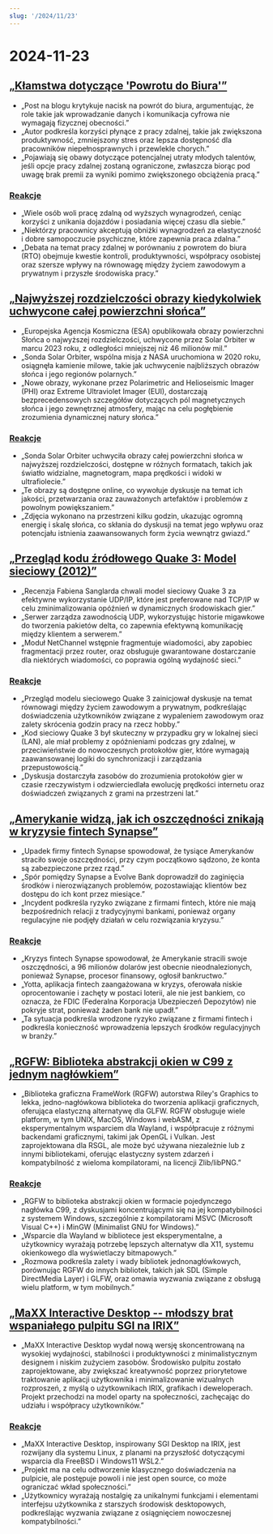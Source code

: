 ```yaml
---
slug: '/2024/11/23'
---
```


# 2024-11-23

## [„Kłamstwa dotyczące 'Powrotu do Biura'”](https://blog.avas.space/rto/)

- „Post na blogu krytykuje nacisk na powrót do biura, argumentując, że role takie jak wprowadzanie danych i komunikacja cyfrowa nie wymagają fizycznej obecności.”
- „Autor podkreśla korzyści płynące z pracy zdalnej, takie jak zwiększona produktywność, zmniejszony stres oraz lepsza dostępność dla pracowników niepełnosprawnych i przewlekle chorych.”
- „Pojawiają się obawy dotyczące potencjalnej utraty młodych talentów, jeśli opcje pracy zdalnej zostaną ograniczone, zwłaszcza biorąc pod uwagę brak premii za wyniki pomimo zwiększonego obciążenia pracą.”

### [Reakcje](https://news.ycombinator.com/item?id=42221623)

- „Wiele osób woli pracę zdalną od wyższych wynagrodzeń, ceniąc korzyści z unikania dojazdów i posiadania więcej czasu dla siebie.”
- „Niektórzy pracownicy akceptują obniżki wynagrodzeń za elastyczność i dobre samopoczucie psychiczne, które zapewnia praca zdalna.”
- „Debata na temat pracy zdalnej w porównaniu z powrotem do biura (RTO) obejmuje kwestie kontroli, produktywności, współpracy osobistej oraz szersze wpływy na równowagę między życiem zawodowym a prywatnym i przyszłe środowiska pracy.”

## [„Najwyższej rozdzielczości obrazy kiedykolwiek uchwycone całej powierzchni słońca”](https://www.smithsonianmag.com/smart-news/check-out-the-highest-resolution-images-ever-captured-of-the-suns-entire-surface-180985518/)

- „Europejska Agencja Kosmiczna (ESA) opublikowała obrazy powierzchni Słońca o najwyższej rozdzielczości, uchwycone przez Solar Orbiter w marcu 2023 roku, z odległości mniejszej niż 46 milionów mil.”
- „Sonda Solar Orbiter, wspólna misja z NASA uruchomiona w 2020 roku, osiągnęła kamienie milowe, takie jak uchwycenie najbliższych obrazów słońca i jego regionów polarnych.”
- „Nowe obrazy, wykonane przez Polarimetric and Helioseismic Imager (PHI) oraz Extreme Ultraviolet Imager (EUI), dostarczają bezprecedensowych szczegółów dotyczących pól magnetycznych słońca i jego zewnętrznej atmosfery, mając na celu pogłębienie zrozumienia dynamicznej natury słońca.”

### [Reakcje](https://news.ycombinator.com/item?id=42220155)

- „Sonda Solar Orbiter uchwyciła obrazy całej powierzchni słońca w najwyższej rozdzielczości, dostępne w różnych formatach, takich jak światło widzialne, magnetogram, mapa prędkości i widoki w ultrafiolecie.”
- „Te obrazy są dostępne online, co wywołuje dyskusje na temat ich jakości, przetwarzania oraz zauważonych artefaktów i problemów z powolnym powiększaniem.”
- „Zdjęcia wykonano na przestrzeni kilku godzin, ukazując ogromną energię i skalę słońca, co skłania do dyskusji na temat jego wpływu oraz potencjału istnienia zaawansowanych form życia wewnątrz gwiazd.”

## [„Przegląd kodu źródłowego Quake 3: Model sieciowy (2012)”](https://fabiensanglard.net/quake3/network.php)

- „Recenzja Fabiena Sanglarda chwali model sieciowy Quake 3 za efektywne wykorzystanie UDP/IP, które jest preferowane nad TCP/IP w celu zminimalizowania opóźnień w dynamicznych środowiskach gier.”
- „Serwer zarządza zawodnością UDP, wykorzystując historie migawkowe do tworzenia pakietów delta, co zapewnia efektywną komunikację między klientem a serwerem.”
- „Moduł NetChannel wstępnie fragmentuje wiadomości, aby zapobiec fragmentacji przez router, oraz obsługuje gwarantowane dostarczanie dla niektórych wiadomości, co poprawia ogólną wydajność sieci.”

### [Reakcje](https://news.ycombinator.com/item?id=42218532)

- „Przegląd modelu sieciowego Quake 3 zainicjował dyskusje na temat równowagi między życiem zawodowym a prywatnym, podkreślając doświadczenia użytkowników związane z wypaleniem zawodowym oraz zalety skrócenia godzin pracy na rzecz hobby.”
- „Kod sieciowy Quake 3 był skuteczny w przypadku gry w lokalnej sieci (LAN), ale miał problemy z opóźnieniami podczas gry zdalnej, w przeciwieństwie do nowoczesnych protokołów gier, które wymagają zaawansowanej logiki do synchronizacji i zarządzania przepustowością.”
- „Dyskusja dostarczyła zasobów do zrozumienia protokołów gier w czasie rzeczywistym i odzwierciedlała ewolucję prędkości internetu oraz doświadczeń związanych z grami na przestrzeni lat.”

## [„Amerykanie widzą, jak ich oszczędności znikają w kryzysie fintech Synapse”](https://www.cnbc.com/2024/11/22/synapse-bankruptcy-thousands-of-americans-see-their-savings-vanish.html)

- „Upadek firmy fintech Synapse spowodował, że tysiące Amerykanów straciło swoje oszczędności, przy czym początkowo sądzono, że konta są zabezpieczone przez rząd.”
- „Spór pomiędzy Synapse a Evolve Bank doprowadził do zaginięcia środków i nierozwiązanych problemów, pozostawiając klientów bez dostępu do ich kont przez miesiące.”
- „Incydent podkreśla ryzyko związane z firmami fintech, które nie mają bezpośrednich relacji z tradycyjnymi bankami, ponieważ organy regulacyjne nie podjęły działań w celu rozwiązania kryzysu.”

### [Reakcje](https://news.ycombinator.com/item?id=42219407)

- „Kryzys fintech Synapse spowodował, że Amerykanie stracili swoje oszczędności, a 96 milionów dolarów jest obecnie nieodnalezionych, ponieważ Synapse, procesor finansowy, ogłosił bankructwo.”
- „Yotta, aplikacja fintech zaangażowana w kryzys, oferowała niskie oprocentowanie i zachęty w postaci loterii, ale nie jest bankiem, co oznacza, że FDIC (Federalna Korporacja Ubezpieczeń Depozytów) nie pokryje strat, ponieważ żaden bank nie upadł.”
- „Ta sytuacja podkreśla wrodzone ryzyko związane z firmami fintech i podkreśla konieczność wprowadzenia lepszych środków regulacyjnych w branży.”

## [„RGFW: Biblioteka abstrakcji okien w C99 z jednym nagłówkiem”](https://github.com/ColleagueRiley/RGFW)

- „Biblioteka graficzna FrameWork (RGFW) autorstwa Riley's Graphics to lekka, jedno-nagłówkowa biblioteka do tworzenia aplikacji graficznych, oferująca elastyczną alternatywę dla GLFW. RGFW obsługuje wiele platform, w tym UNIX, MacOS, Windows i webASM, z eksperymentalnym wsparciem dla Wayland, i współpracuje z różnymi backendami graficznymi, takimi jak OpenGL i Vulkan. Jest zaprojektowana dla RSGL, ale może być używana niezależnie lub z innymi bibliotekami, oferując elastyczny system zdarzeń i kompatybilność z wieloma kompilatorami, na licencji Zlib/libPNG.”

### [Reakcje](https://news.ycombinator.com/item?id=42217535)

- „RGFW to biblioteka abstrakcji okien w formacie pojedynczego nagłówka C99, z dyskusjami koncentrującymi się na jej kompatybilności z systemem Windows, szczególnie z kompilatorami MSVC (Microsoft Visual C++) i MinGW (Minimalist GNU for Windows).”
- „Wsparcie dla Wayland w bibliotece jest eksperymentalne, a użytkownicy wyrażają potrzebę lepszych alternatyw dla X11, systemu okienkowego dla wyświetlaczy bitmapowych.”
- „Rozmowa podkreśla zalety i wady bibliotek jednonagłówkowych, porównując RGFW do innych bibliotek, takich jak SDL (Simple DirectMedia Layer) i GLFW, oraz omawia wyzwania związane z obsługą wielu platform, w tym mobilnych.”

## [„MaXX Interactive Desktop -- młodszy brat wspaniałego pulpitu SGI na IRIX”](https://docs.maxxinteractive.com/)

- „MaXX Interactive Desktop wydał nową wersję skoncentrowaną na wysokiej wydajności, stabilności i produktywności z minimalistycznym designem i niskim zużyciem zasobów. Środowisko pulpitu zostało zaprojektowane, aby zwiększać kreatywność poprzez priorytetowe traktowanie aplikacji użytkownika i minimalizowanie wizualnych rozproszeń, z myślą o użytkownikach IRIX, grafikach i deweloperach. Projekt przechodzi na model oparty na społeczności, zachęcając do udziału i współpracy użytkowników.”

### [Reakcje](https://news.ycombinator.com/item?id=42218184)

- „MaXX Interactive Desktop, inspirowany SGI Desktop na IRIX, jest rozwijany dla systemu Linux, z planami na przyszłość dotyczącymi wsparcia dla FreeBSD i Windows11 WSL2.”
- „Projekt ma na celu odtworzenie klasycznego doświadczenia na pulpicie, ale postępuje powoli i nie jest open source, co może ograniczać wkład społeczności.”
- „Użytkownicy wyrażają nostalgię za unikalnymi funkcjami i elementami interfejsu użytkownika z starszych środowisk desktopowych, podkreślając wyzwania związane z osiągnięciem nowoczesnej kompatybilności.”

<head>
  <meta property="og:title" content="„Kłamstwa dotyczące 'Powrotu do Biura'”" />
  <meta property="og:type" content="website" />
  <meta property="og:image" content="https://og.cho.sh/api/og/?title=%E2%80%9EK%C5%82amstwa%20dotycz%C4%85ce%20'Powrotu%20do%20Biura'%E2%80%9D&subheading=sobota%2C%2023%20listopada%202024%3A%20Podsumowanie%20Hacker%20News" />
</head>
